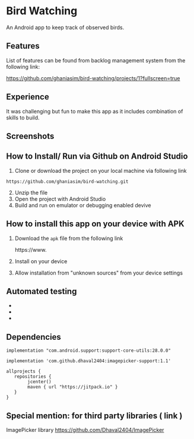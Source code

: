 # Bird Watching
An Android app to keep track of observed birds.

## Features
List of features can be found from backlog management system from the following link:

https://github.com/ghaniasim/bird-watching/projects/1?fullscreen=true

## Experience
It was challenging but fun to make this app as it includes combination of skills to build.

## Screenshots

## How to Install/ Run via Github on Android Studio 

1. Clone or download the project on your local machine via following link
```
https://github.com/ghaniasim/bird-watching.git
```
2. Unzip the file
3. Open the project with Android Studio
4. Build and run on emulator or debugging enabled devive

## How to install this app on your device with APK

1. Download the `apk` file from the following link

    https://www.

2. Install on your device
3. Allow installation from "unknown sources" from your device settings

## Automated testing

-
-
-

## Dependencies

```
implementation "com.android.support:support-core-utils:28.0.0"
```

```
implementation 'com.github.dhaval2404:imagepicker-support:1.1'
```

```
allprojects {
   repositories {
      	jcenter()
       	maven { url "https://jitpack.io" }
   }
}
```

## Special mention: for third party libraries ( link ) 
ImagePicker library https://github.com/Dhaval2404/ImagePicker
